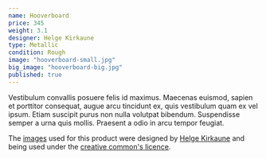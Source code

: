 ```yaml
---
name: Hooverboard
price: 345
weight: 3.1
designer: Helge Kirkaune
type: Metallic
condition: Rough
image: "hooverboard-small.jpg"
big_image: "hooverboard-big.jpg"
published: true
---
```



Vestibulum convallis posuere felis id maximus. Maecenas euismod, sapien et porttitor consequat, augue arcu tincidunt ex, quis vestibulum quam ex vel ipsum. Etiam suscipit purus non nulla volutpat bibendum. Suspendisse semper a urna quis mollis. Praesent a odio in arcu tempor feugiat.

The [images][flickr] used for this product were designed by [Helge Kirkaune][designer] and being used under the [creative common's licence][licence].

[flickr]: http://www.flickr.com/photos/50290212@N05/16004492855
[designer]: http://www.behance.net/Machelgee817
[licence]: http://creativecommons.org/licenses/by/2.0
